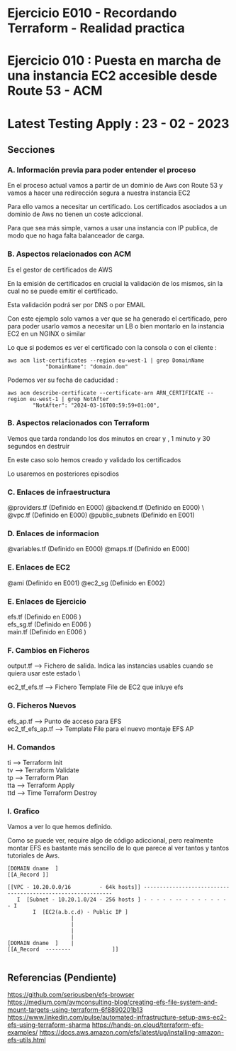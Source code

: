 <!-- Proyecto : # docs-tf -->
# Ejercicio E010 - Recordando Terraform - Realidad practica
# Ejercicio 010 : Puesta en marcha de una instancia EC2 accesible desde Route 53 - ACM
# Latest Testing Apply : 23 - 02 - 2023

<!-- Nivel 2 E010 -  V0.0.1 - 2023 Feb-->

## Secciones

### A. Información previa para poder entender el proceso

En el proceso actual vamos a partir de un dominio de Aws con Route 53 y vamos a hacer una redirección segura a nuestra instancia EC2

Para ello vamos a necesitar un certificado. Los certificados asociados a un dominio de Aws no tienen un coste adiccional.

Para que sea más simple, vamos a usar una instancia con IP publica, de modo que no haga falta balanceador de carga.

### B. Aspectos relacionados con ACM

Es el gestor de certificados de AWS

En la emisión de certificados en crucial la validación de los mismos, sin la cual no se puede emitir el certificado.

Esta validación podrá ser por DNS o por EMAIL

Con este ejemplo solo vamos a ver que se ha generado el certificado, pero para poder usarlo vamos a necesitar un LB o bien montarlo en la instancia EC2 en un NGINX o similar

Lo que si podemos es ver el certificado con la consola o con el cliente : 

```
aws acm list-certificates --region eu-west-1 | grep DomainName
            "DomainName": "domain.dom"
```

Podemos ver su fecha de caducidad : 

```
aws acm describe-certificate --certificate-arn ARN_CERTIFICATE --region eu-west-1 | grep NotAfter
        "NotAfter": "2024-03-16T00:59:59+01:00",
```

### B. Aspectos relacionados con Terraform


Vemos que tarda rondando los dos minutos en crear y , 1 minuto y 30 segundos en destruir

En este caso solo hemos creado y validado los certificados

Lo usaremos en posteriores episodios


### C. Enlaces de infraestructura
 
@providers.tf  (Definido en E000)             @backend.tf     (Definido en E000)   \         
@vpc.tf        (Definido en E000)             @public_subnets (Definido en E001)   

### D. Enlaces de informacion 

@variables.tf  (Definido en E000)             @maps.tf       (Definido en E000)             

### E. Enlaces de EC2

@ami            (Definido en E001)            @ec2_sg         (Definido en E002)             

### E. Enlaces de Ejercicio

efs.tf          (Definido en E006 ) \
efs_sg.tf       (Definido en E006 ) \
main.tf         (Definido en E006 )


### F. Cambios en Ficheros

output.tf      -->  Fichero de salida. Indica las instancias usables cuando se quiera usar este estado      \

ec2_tf_efs.tf  -->  Fichero Template File de EC2 que inluye efs

### G. Ficheros Nuevos

efs_ap.tf         -->  Punto de acceso para EFS       
ec2_tf_efs_ap.tf  -->  Template File para el nuevo montaje EFS AP

### H. Comandos

ti --> Terraform Init                  \
tv --> Terraform Validate              \
tp --> Terraform Plan                  \
tta --> Terraform Apply                \
ttd --> Time Terraform Destroy         

### I. Grafico

Vamos a ver lo que hemos definido. 

Como se puede ver, require algo de código adiccional, pero realmente montar EFS es bastante más sencillo de lo que parece al ver tantos y tantos tutoriales de Aws.

```
[DOMAIN dname  ]
[[A_Record ]]

[[VPC - 10.20.0.0/16         - 64k hosts]] ------------------------------------------------------------
   I  [Subnet - 10.20.1.0/24 - 256 hosts ] - - - - - -- - - - - - - - - I
        I  [EC2(a.b.c.d) - Public IP ] 
                    |                  
                    |                  
                    |                  
                    |
[DOMAIN dname  ]    |
[[A_Record  --------             ]]


```
                                         

       

<!-- ==--==--==--==--==--==--==--==--==--==--==--==--==--==--==-- -->

## Referencias (Pendiente)

https://github.com/seriousben/efs-browser
https://medium.com/avmconsulting-blog/creating-efs-file-system-and-mount-targets-using-terraform-6f8890201b13
https://www.linkedin.com/pulse/automated-infrastructure-setup-aws-ec2-efs-using-terraform-sharma
https://hands-on.cloud/terraform-efs-examples/
https://docs.aws.amazon.com/efs/latest/ug/installing-amazon-efs-utils.html



